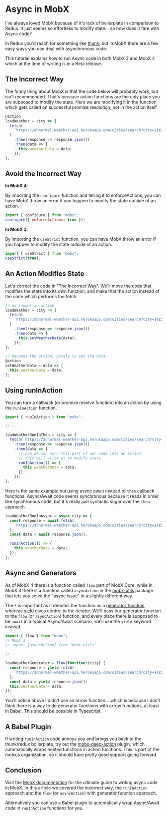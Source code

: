 # Async in MobX

I've always loved MobX because of it's lack of boilerplate in comparison to Redux. It just seems so effortless to modify state... so how does it fare with Async code?

In Redux you'd reach for something like [thunk](https://github.com/gaearon/redux-thunk), but in MobX there are a few easy ways you can deal with asynchronous code.

This tutorial explains how to run Async code in both MobX 3 and MobX 4 which at the time of writing is in a Beta release.

## The Incorrect Way

The funny thing about MobX is that the code below will probably work, but isn't recommended. That's because action functions are the only place you are supposed to modify the state. Here we are modifying it in the function which gets called on successful promise resolution, not in the action itself.

```js
@action
loadWeather = city => {
  fetch(
    `https://abnormal-weather-api.herokuapp.com/cities/search?city=${city}`
  )
    .then(response => response.json())
    .then(data => {
      this.weatherData = data;
    });
};
```

## Avoid the Incorrect Way

**In MobX 4**:

By importing the `configure` function and telling it to enforceActions, you can have MobX throw an error if you happen to modify the state outside of an action.

```js
import { configure } from "mobx";
configure({ enforceActions: true });
```

**In MobX 3**:

By importing the `useStrict` function, you can have MobX throw an error if you happen to modify the state outside of an action.

```js
import { useStrict } from "mobx";
useStrict(true);
```

## An Action Modifies State

Let's correct the code in "The Incorrect Way". We'll move the code that modifies the state into its own function, and make that the action instead of the code which performs the fetch.

```js
// no longer an action
loadWeather = city => {
  fetch(
    `https://abnormal-weather-api.herokuapp.com/cities/search?city=${city}`
  )
    .then(response => response.json())
    .then(data => {
      this.setWeatherData(data);
    });
};

// becomes the action, purely to set the data
@action
setWeatherData = data => {
  this.weatherData = data;
};
```

## Using runInAction

You can turn a callback (or promise resolve function) into an action by using the `runInAction` function.

```js
import { runInAction } from "mobx";

// ...

loadWeatherRunInThen = city => {
  fetch(`https://abnormal-weather-api.herokuapp.com/cities/search?city=${city}`)
    .then(response => response.json())
    .then(data => {
      // now we can turn this part of our code into an action
      // this will allow us to modify state
      runInAction(() => {
        this.weatherData = data;
      });
    });
};
```

Here is the same example but using async await instead of `then` callback functions. Async/Await code seems synchronous because it reads in order like synchronous code, but it's really just syntactic sugar over the `then` approach.

```js
loadWeatherRunInAsync = async city => {
  const response = await fetch(
    `https://abnormal-weather-api.herokuapp.com/cities/search?city=${city}`
  );
  const data = await response.json();

  runInAction(() => {
    this.weatherData = data;
  });
};
```

## Async and Generators

As of MobX 4 there is a function called `flow` part of MobX Core, while in MobX 3 there is a function called `asyncAction` in the [mobx-utils](https://www.npmjs.com/package/mobx-utils) package that lets you solve the "async issue" in a slightly different way.

The `*` is important as it denotes the function as a [generator function](https://developer.mozilla.org/en-US/docs/Web/JavaScript/Reference/Statements/function*), whereas [yield](https://developer.mozilla.org/en-US/docs/Web/JavaScript/Reference/Operators/yield) gives control to the iterator. We'll pass our generator function to the `flow` (or `asyncAction`) function, and every place there is supposed to be `await` in a typical Async/Await scenario, we'll use the `yield` keyword instead.

```js
import { flow } from "mobx";
// MobX 3
// import {asyncAction} from "mobx-utils"

// ...

loadWeatherGenerator = flow(function*(city) {
  const response = yield fetch(
    `https://abnormal-weather-api.herokuapp.com/cities/search?city=${city}`
  );
  const data = yield response.json();
  this.weatherData = data;
});
```

You'll notice above I didn't use an arrow function... which is because I don't think there is a way to do generator functions with arrow functions, at least in Babel. This should be possible in Typescript.

## A Babel Plugin

If writing `runInAction` code annoys you and brings you back to the thunk/redux boilerplate, try out the [mobx-deep-action](https://github.com/mobxjs/babel-plugin-mobx-deep-action) plugin, which automatically wraps nested functions in action functions. This is part of the mobxjs organization, so it should have pretty good support going forward.

## Conclusion

Visit the [MobX documentation](https://mobx.js.org/best/actions.html#writing-asynchronous-actions) for the ultimate guide to writing async code in MobX. In this article we covered the incorrect way, the `runInAction` approach and the `flow` (or `asyncAction`) with generator function approach.

Alternatively you can use a Babel plugin to automatically wrap Async/Await code in `runInAction` functions for you.
